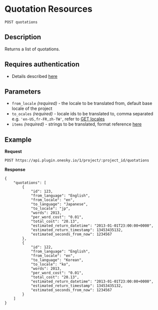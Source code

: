 # Quotation Resources

    POST quotations

## Description
Returns a list of quotations.


## Requires authentication
- Details described [here](/README.md#authentication)


## Parameters
- `from_locale` _(required)_ - the locale to be translated from, default base locale of the project
- `to_ocales` _(required)_ - locale ids to be translated to, comma separated e.g. `'en-US,fr-FR,zh-TW'`, refer to [GET locales](/endpoints/locale/GET_locales.md)
- `items` _(required)_ - strings to be translated, format reference [here](/reference/formats.md#items)


## Example
**Request**

    POST https://api.plugin.onesky.io/1/project/:project_id/quotations

**Response**
```
{
    "quotations": [
        {
            "id": 123,
            "from_language": "English",
            "from_locale": "en",
            "to_language": "Japanese",
            "to_locale": "jp",
            "words": 2013,
            "per_word_cost": "0.01",
            "total_cost": "20.13",
            "estimated_return_datetime": "2013-01-01T23:00:00+0000",
            "estimated_return_timestamp": 13453435132,
            "estimated_seconds_from_now": 1234567
        },
        {
            "id": 122,
            "from_language": "English",
            "from_locale": "en",
            "to_language": "Korean",
            "to_locale": "ko",
            "words": 2013,
            "per_word_cost": "0.01",
            "total_cost": "20.13",
            "estimated_return_datetime": "2013-01-01T23:00:00+0000",
            "estimated_return_timestamp": 13453435132,
            "estimated_seconds_from_now": 1234567
        }
    ]
}
```
